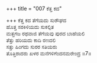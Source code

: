 +++
title = "007 ಕೆತ್ತ ಕದ"

+++
ಕೆತ್ತ ಕದ ತೆಗೆಯದು ಸುರೌಘದ  
ಹೊತ್ತ ಸರಕಿಳಿಯದು ಸುಕಲ್ಪಿತ  
ಮತ್ತಗಜ ರಥವಾಜಿ ತೆಗೆಯವು ಪುರದ ಬಾಹೆಯಲಿ   
ತೆತ್ತು ಹರಿಯದು ಕಾದಿ ರಣದಲಿ  
ಸತ್ತು ಹಿಂಗದು ಸುರರ ಸತಿಯರು  
ತೊತ್ತಿರಾದರು ಖಳರ ಮನೆಗಳಿಗೆಂದನಮರೇಂದ್ರ      ॥7॥
